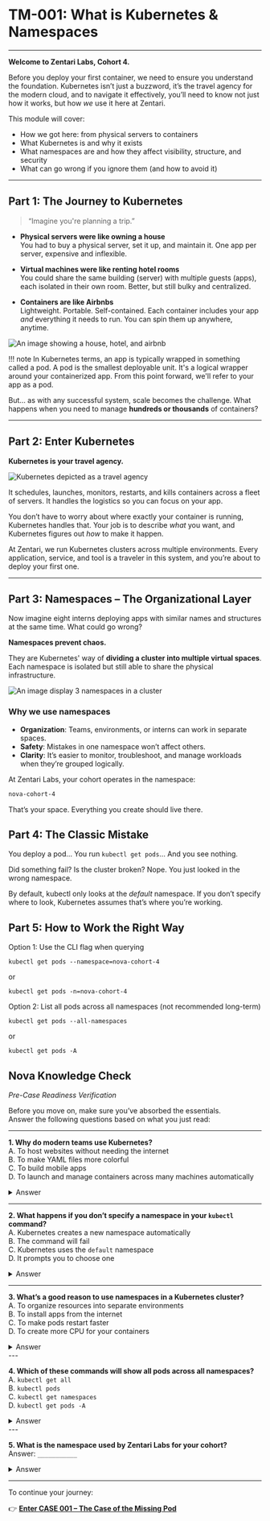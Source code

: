 # TM-001: What is Kubernetes & Namespaces
---

**Welcome to Zentari Labs, Cohort 4.**

Before you deploy your first container, we need to ensure you understand the foundation. Kubernetes isn’t just a buzzword, it’s the travel agency for the modern cloud, and to navigate it effectively, you’ll need to know not just how it works, but how *we* use it here at Zentari.

This module will cover:

- How we got here: from physical servers to containers  
- What Kubernetes is and why it exists  
- What namespaces are and how they affect visibility, structure, and security  
- What can go wrong if you ignore them (and how to avoid it)

---

## Part 1: The Journey to Kubernetes

> “Imagine you're planning a trip.”

- **Physical servers were like owning a house**  
  You had to buy a physical server, set it up, and maintain it. One app per server, expensive and inflexible.

- **Virtual machines were like renting hotel rooms**  
  You could share the same building (server) with multiple guests (apps), each isolated in their own room. Better, but still bulky and centralized.

- **Containers are like Airbnbs**  
  Lightweight. Portable. Self-contained. Each container includes your app *and* everything it needs to run. You can spin them up anywhere, anytime. 

![An image showing a house, hotel, and airbnb](../assets/tm-001/house-hotel-airbnb.jpg)

!!! note
    In Kubernetes terms, an app is typically wrapped in something called a pod. A pod is the smallest deployable unit. It's a logical wrapper around your containerized app. From this point forward, we'll refer to your app as a pod.

But… as with any successful system, scale becomes the challenge. What happens when you need to manage **hundreds or thousands** of containers?

---

## Part 2: Enter Kubernetes

**Kubernetes is your travel agency.**

![Kubernetes depicted as a travel agency](../assets/tm-001/kubernetes-travel-agency.jpg)

It schedules, launches, monitors, restarts, and kills containers across a fleet of servers. It handles the logistics so you can focus on your app.

You don’t have to worry about where exactly your container is running, Kubernetes handles that. Your job is to describe *what* you want, and Kubernetes figures out *how* to make it happen.

At Zentari, we run Kubernetes clusters across multiple environments. Every application, service, and tool is a traveler in this system, and you’re about to deploy your first one.

---

## Part 3: Namespaces – The Organizational Layer

Now imagine eight interns deploying apps with similar names and structures at the same time. What could go wrong?

**Namespaces prevent chaos.**

They are Kubernetes' way of **dividing a cluster into multiple virtual spaces**. Each namespace is isolated but still able to share the physical infrastructure.

![An image display 3 namespaces in a cluster](../assets/tm-001/kubernetes-cluster-namespaces.jpg)

### Why we use namespaces
- **Organization**: Teams, environments, or interns can work in separate spaces.
- **Safety**: Mistakes in one namespace won’t affect others.
- **Clarity**: It’s easier to monitor, troubleshoot, and manage workloads when they’re grouped logically.

At Zentari Labs, your cohort operates in the namespace:

```bash
nova-cohort-4
```

That’s your space. Everything you create should live there.

## Part 4: The Classic Mistake

You deploy a pod…
You run `kubectl get pods`…
And you see nothing.

Did something fail? Is the cluster broken?
Nope. You just looked in the wrong namespace.

By default, kubectl only looks at the *default* namespace. If you don’t specify where to look, Kubernetes assumes that’s where you’re working.

## Part 5: How to Work the Right Way
Option 1: Use the CLI flag when querying

`kubectl get pods --namespace=nova-cohort-4`

or

``kubectl get pods -n=nova-cohort-4``

Option 2: List all pods across all namespaces (not recommended long-term)

`kubectl get pods --all-namespaces`

or

`kubectl get pods -A`


## Nova Knowledge Check  
*Pre-Case Readiness Verification*  

Before you move on, make sure you’ve absorbed the essentials.  
Answer the following questions based on what you just read:

---

**1. Why do modern teams use Kubernetes?**  
A. To host websites without needing the internet  
B. To make YAML files more colorful  
C. To build mobile apps  
D. To launch and manage containers across many machines automatically  
<details><summary>Answer</summary><strong>D — To launch and manage containers across many machines automatically</strong></details>

---

**2. What happens if you don’t specify a namespace in your `kubectl` command?**  
A. Kubernetes creates a new namespace automatically  
B. The command will fail  
C. Kubernetes uses the `default` namespace  
D. It prompts you to choose one  
<details><summary>Answer</summary><strong>C — Kubernetes uses the `default` namespace</strong></details>

---

**3. What’s a good reason to use namespaces in a Kubernetes cluster?**  
A. To organize resources into separate environments  
B. To install apps from the internet  
C. To make pods restart faster  
D. To create more CPU for your containers  
<details><summary>Answer</summary><strong>A — To organize resources into separate environments</strong></details>
---

**4. Which of these commands will show all pods across all namespaces?**  
A. `kubectl get all`  
B. `kubectl pods`  
C. `kubectl get namespaces`  
D. `kubectl get pods -A`  
<details><summary>Answer</summary><strong>D — `kubectl get pods -A`</strong></details>
---

**5. What is the namespace used by Zentari Labs for your cohort?**  
Answer: `___________`  
<details><summary>Answer</summary><strong>Correct answer: `nova-cohort-4`</strong></details>

---

To continue your journey:

👉 [**Enter CASE 001 – The Case of the Missing Pod**](../cases/case-001.md)